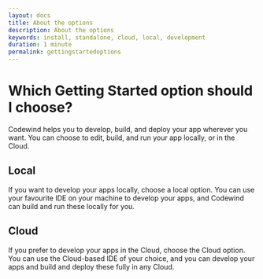 ```yaml
---
layout: docs
title: About the options
description: About the options
keywords: install, standalone, cloud, local, development
duration: 1 minute
permalink: gettingstartedoptions
---
```


# Which Getting Started option should I choose? 

Codewind helps you to develop, build, and deploy your app wherever you want. You can choose to edit, build, and run your app locally, or in the Cloud.

## Local

If you want to develop your apps locally, choose a local option. You can use your favourite IDE on your machine to develop your apps, and Codewind can build and run these locally for you. 

## Cloud

If you prefer to develop your apps in the Cloud, choose the Cloud option. You can use the Cloud-based IDE of your choice, and you can develop your apps and build and deploy these fully in any Cloud. 

